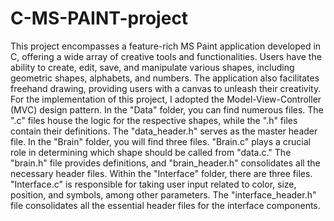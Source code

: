 # C-MS-PAINT-project
This project encompasses a feature-rich MS Paint application developed in C, offering a wide array of creative tools and functionalities. Users have the ability to create, edit, save, and manipulate various shapes, including geometric shapes, alphabets, and numbers. The application also facilitates freehand drawing, providing users with a canvas to unleash their creativity.
For the implementation of this project, I adopted the Model-View-Controller (MVC) design pattern. In the "Data" folder, you can find numerous files. The ".c" files house the logic for the respective shapes, while the ".h" files contain their definitions. The "data_header.h" serves as the master header file.
In the "Brain" folder, you will find three files. "Brain.c" plays a crucial role in determining which shape should be called from "data.c." The "brain.h" file provides definitions, and "brain_header.h" consolidates all the necessary header files.
Within the "Interface" folder, there are three files. "Interface.c" is responsible for taking user input related to color, size, position, and symbols, among other parameters. The "interface_header.h" file consolidates all the essential header files for the interface components.
